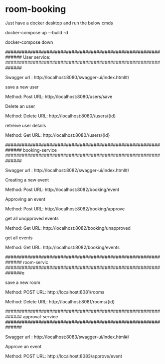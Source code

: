 # room-booking


Just have a docker desktop and run the below cmds

docker-compose up --build -d

docker-compose down


##############################################################
User service:
##############################################################

Swagger url : 
http://localhost:8080/swagger-ui/index.html#/

save a new user

Method: Post
URL: http://localhost:8080/users/save



Delete an user

Method: Delete
URL: http://localhost:8080//users/{id}



retreive user details

Method: Get
URL: http://localhost:8080//users/{id}



##############################################################
booking-service
##############################################################

Swagger url : 
http://localhost:8082/swagger-ui/index.html#/

Creating a new event

Method: Post
URL: http://localhost:8082/booking/event



Approving an event

Method: Post
URL: http://localhost:8082/booking/approve



get all unqpproved events

Method: Get
URL: http://localhost:8082/booking/unapproved


get all events

Method: Get
URL: http://localhost:8082/booking/events


##############################################################
room-servic
##############################################################e

save a new room

Method: POST
URL: http://localhost:8081/rooms


Method: Delete
URL: http://localhost:8081/rooms/{id}


##############################################################
approval-service
##############################################################

Swagger url : 
http://localhost:8083/swagger-ui/index.html#/

Approve an event

Method: POST
URL: http://localhost:8083/approve/event


